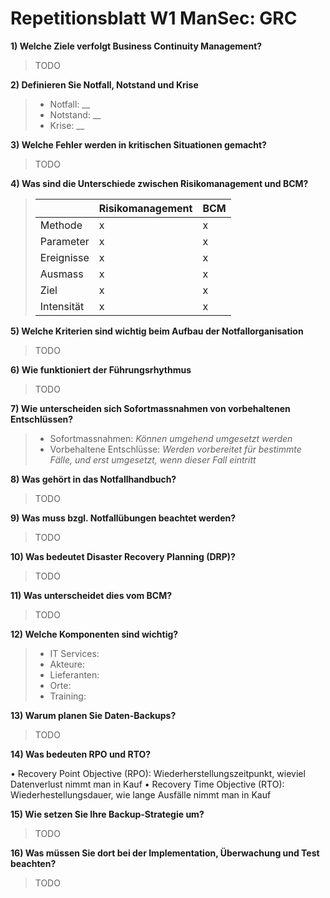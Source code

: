 # Repetitionsblatt W1 ManSec: GRC

**1) Welche Ziele verfolgt Business Continuity Management?**

> TODO

**2) Definieren Sie Notfall, Notstand und Krise**

> * Notfall: __
> * Notstand: __
> * Krise: __

**3) Welche Fehler werden in kritischen Situationen gemacht?**

> TODO

**4) Was sind die Unterschiede zwischen Risikomanagement und BCM?**

> |            | Risikomanagement | BCM |
> | ---------- | ---------------- | --- |
> | Methode    | x                | x   |
> | Parameter  | x                | x   |
> | Ereignisse | x                | x   |
> | Ausmass    | x                | x   |
> | Ziel       | x                | x   |
> | Intensität | x                | x   |

 
**5) Welche Kriterien sind wichtig beim Aufbau der Notfallorganisation**

> TODO

**6) Wie funktioniert der Führungsrhythmus**

> TODO

**7) Wie unterscheiden sich Sofortmassnahmen von vorbehaltenen Entschlüssen?**

> * Sofortmassnahmen: _Können umgehend umgesetzt werden_
> * Vorbehaltene Entschlüsse: _Werden vorbereitet für bestimmte Fälle, und erst umgesetzt, wenn dieser Fall eintritt_

**8) Was gehört in das Notfallhandbuch?**

> TODO

**9) Was muss bzgl. Notfallübungen beachtet werden?**

> TODO

**10) Was bedeutet Disaster Recovery Planning (DRP)?**

> TODO

**11) Was unterscheidet dies vom BCM?**

> TODO

**12) Welche Komponenten sind wichtig?**

> * IT Services:
> * Akteure:
> * Lieferanten:
> * Orte:
> * Training:

**13) Warum planen Sie Daten-Backups?**

> TODO

**14) Was bedeuten RPO und RTO?**

• Recovery Point Objective (RPO): Wiederherstellungszeitpunkt, wieviel Datenverlust nimmt man in Kauf
• Recovery Time Objective (RTO): Wiederhestellungsdauer, wie lange Ausfälle nimmt man in Kauf

**15) Wie setzen Sie Ihre Backup-Strategie um?**

> TODO

**16) Was müssen Sie dort bei der Implementation, Überwachung und Test beachten?**

> TODO

